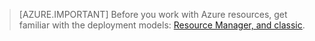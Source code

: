 > [AZURE.IMPORTANT] Before you work with Azure resources, get familiar with the deployment models: [Resource Manager, and classic](../resource-management-deployment-model.md).